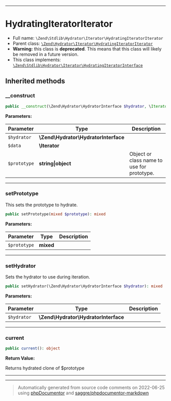 ***

# HydratingIteratorIterator





* Full name: `\Zend\Stdlib\Hydrator\Iterator\HydratingIteratorIterator`
* Parent class: [`\Zend\Hydrator\Iterator\HydratingIteratorIterator`](../../../Hydrator/Iterator/HydratingIteratorIterator.md)
* **Warning:** this class is **deprecated**. This means that this class will likely be removed in a future version.
* This class implements:
[`\Zend\Stdlib\Hydrator\Iterator\HydratingIteratorInterface`](./HydratingIteratorInterface.md)






## Inherited methods


### __construct



```php
public __construct(\Zend\Hydrator\HydratorInterface $hydrator, \Iterator $data, string|object $prototype): mixed
```








**Parameters:**

| Parameter | Type | Description |
|-----------|------|-------------|
| `$hydrator` | **\Zend\Hydrator\HydratorInterface** |  |
| `$data` | **\Iterator** |  |
| `$prototype` | **string&#124;object** | Object or class name to use for prototype. |




***

### setPrototype

This sets the prototype to hydrate.

```php
public setPrototype(mixed $prototype): mixed
```








**Parameters:**

| Parameter | Type | Description |
|-----------|------|-------------|
| `$prototype` | **mixed** |  |




***

### setHydrator

Sets the hydrator to use during iteration.

```php
public setHydrator(\Zend\Hydrator\HydratorInterface $hydrator): mixed
```








**Parameters:**

| Parameter | Type | Description |
|-----------|------|-------------|
| `$hydrator` | **\Zend\Hydrator\HydratorInterface** |  |




***

### current



```php
public current(): object
```









**Return Value:**

Returns hydrated clone of $prototype



***


***
> Automatically generated from source code comments on 2022-06-25 using [phpDocumentor](http://www.phpdoc.org/) and [saggre/phpdocumentor-markdown](https://github.com/Saggre/phpDocumentor-markdown)
